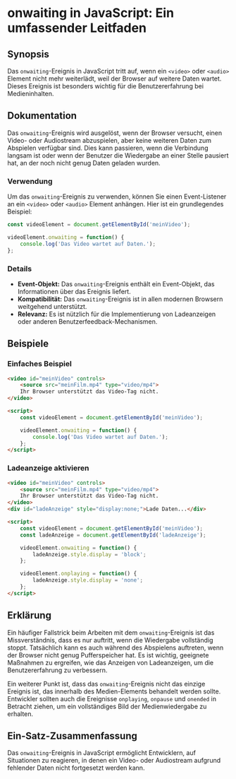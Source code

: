 <!--
Meta Description: # onwaiting in JavaScript: Ein umfassender Leitfaden ## Synopsis Das `onwaiting`-Ereignis in JavaScript tritt auf, wenn ein `<video>` oder `<audio>` E...
Meta Keywords: das, video, onwaiting, ereignis, ein
-->

# onwaiting in JavaScript: Ein umfassender Leitfaden

## Synopsis
Das `onwaiting`-Ereignis in JavaScript tritt auf, wenn ein `<video>` oder `<audio>` Element nicht mehr weiterlädt, weil der Browser auf weitere Daten wartet. Dieses Ereignis ist besonders wichtig für die Benutzererfahrung bei Medieninhalten.

## Dokumentation
Das `onwaiting`-Ereignis wird ausgelöst, wenn der Browser versucht, einen Video- oder Audiostream abzuspielen, aber keine weiteren Daten zum Abspielen verfügbar sind. Dies kann passieren, wenn die Verbindung langsam ist oder wenn der Benutzer die Wiedergabe an einer Stelle pausiert hat, an der noch nicht genug Daten geladen wurden.

### Verwendung
Um das `onwaiting`-Ereignis zu verwenden, können Sie einen Event-Listener an ein `<video>` oder `<audio>` Element anhängen. Hier ist ein grundlegendes Beispiel:

```javascript
const videoElement = document.getElementById('meinVideo');

videoElement.onwaiting = function() {
    console.log('Das Video wartet auf Daten.');
};
```

### Details
- **Event-Objekt:** Das `onwaiting`-Ereignis enthält ein Event-Objekt, das Informationen über das Ereignis liefert.
- **Kompatibilität:** Das `onwaiting`-Ereignis ist in allen modernen Browsern weitgehend unterstützt.
- **Relevanz:** Es ist nützlich für die Implementierung von Ladeanzeigen oder anderen Benutzerfeedback-Mechanismen.

## Beispiele
### Einfaches Beispiel
```html
<video id="meinVideo" controls>
    <source src="meinFilm.mp4" type="video/mp4">
    Ihr Browser unterstützt das Video-Tag nicht.
</video>

<script>
    const videoElement = document.getElementById('meinVideo');

    videoElement.onwaiting = function() {
        console.log('Das Video wartet auf Daten.');
    };
</script>
```

### Ladeanzeige aktivieren
```html
<video id="meinVideo" controls>
    <source src="meinFilm.mp4" type="video/mp4">
    Ihr Browser unterstützt das Video-Tag nicht.
</video>
<div id="ladeAnzeige" style="display:none;">Lade Daten...</div>

<script>
    const videoElement = document.getElementById('meinVideo');
    const ladeAnzeige = document.getElementById('ladeAnzeige');

    videoElement.onwaiting = function() {
        ladeAnzeige.style.display = 'block';
    };

    videoElement.onplaying = function() {
        ladeAnzeige.style.display = 'none';
    };
</script>
```

## Erklärung
Ein häufiger Fallstrick beim Arbeiten mit dem `onwaiting`-Ereignis ist das Missverständnis, dass es nur auftritt, wenn die Wiedergabe vollständig stoppt. Tatsächlich kann es auch während des Abspielens auftreten, wenn der Browser nicht genug Pufferspeicher hat. Es ist wichtig, geeignete Maßnahmen zu ergreifen, wie das Anzeigen von Ladeanzeigen, um die Benutzererfahrung zu verbessern.

Ein weiterer Punkt ist, dass das `onwaiting`-Ereignis nicht das einzige Ereignis ist, das innerhalb des Medien-Elements behandelt werden sollte. Entwickler sollten auch die Ereignisse `onplaying`, `onpause` und `onended` in Betracht ziehen, um ein vollständiges Bild der Medienwiedergabe zu erhalten.

## Ein-Satz-Zusammenfassung
Das `onwaiting`-Ereignis in JavaScript ermöglicht Entwicklern, auf Situationen zu reagieren, in denen ein Video- oder Audiostream aufgrund fehlender Daten nicht fortgesetzt werden kann.